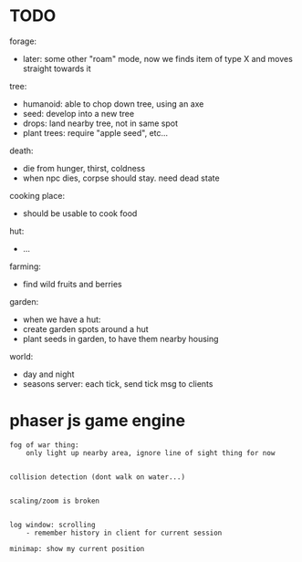 # TODO

forage:
  - later: some other "roam" mode, now we finds item of type X and moves straight towards it


tree:
  - humanoid: able to chop down tree, using an axe
  - seed: develop into a new tree
  - drops: land nearby tree, not in same spot
  - plant trees: require "apple seed", etc...


death:
  - die from hunger, thirst, coldness
  - when npc dies, corpse should stay. need dead state



cooking place:
  - should be usable to cook food


hut:
  - ...


farming:
  - find wild fruits and berries


garden:
  - when we have a hut:
  - create garden spots around a hut
  - plant seeds in garden, to have them nearby housing



world:
  - day and night
  - seasons
  server: each tick, send tick msg to clients





# phaser js game engine

    fog of war thing:
        only light up nearby area, ignore line of sight thing for now


    collision detection (dont walk on water...)


    scaling/zoom is broken


    log window: scrolling
        - remember history in client for current session

    minimap: show my current position
